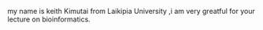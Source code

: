 my name is keith Kimutai from Laikipia University ,i am very greatful for your lecture on  bioinformatics. 
